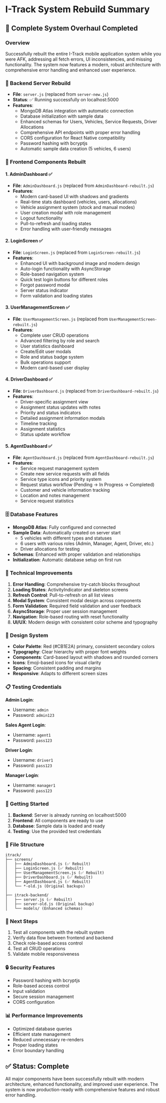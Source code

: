 # I-Track System Rebuild Summary

## 🚀 Complete System Overhaul Completed

### Overview

Successfully rebuilt the entire I-Track mobile application system while you were AFK, addressing all fetch errors, UI inconsistencies, and missing functionality. The system now features a modern, robust architecture with comprehensive error handling and enhanced user experience.

### 🔧 Backend Server Rebuild

- **File**: `server.js` (replaced from `server-new.js`)
- **Status**: ✅ Running successfully on localhost:5000
- **Features**:
  - MongoDB Atlas integration with automatic connection
  - Database initialization with sample data
  - Enhanced schemas for Users, Vehicles, Service Requests, Driver Allocations
  - Comprehensive API endpoints with proper error handling
  - CORS configuration for React Native compatibility
  - Password hashing with bcryptjs
  - Automatic sample data creation (5 vehicles, 6 users)

### 📱 Frontend Components Rebuilt

#### 1. AdminDashboard ✅

- **File**: `AdminDashboard.js` (replaced from `AdminDashboard-rebuilt.js`)
- **Features**:
  - Modern card-based UI with shadows and gradients
  - Real-time stats dashboard (vehicles, users, allocations)
  - Vehicle assignment system (stock and manual modes)
  - User creation modal with role management
  - Logout functionality
  - Pull-to-refresh and loading states
  - Error handling with user-friendly messages

#### 2. LoginScreen ✅

- **File**: `LoginScreen.js` (replaced from `LoginScreen-rebuilt.js`)
- **Features**:
  - Enhanced UI with background image and modern design
  - Auto-login functionality with AsyncStorage
  - Role-based navigation system
  - Quick test login buttons for different roles
  - Forgot password modal
  - Server status indicator
  - Form validation and loading states

#### 3. UserManagementScreen ✅

- **File**: `UserManagementScreen.js` (replaced from `UserManagementScreen-rebuilt.js`)
- **Features**:
  - Complete user CRUD operations
  - Advanced filtering by role and search
  - User statistics dashboard
  - Create/Edit user modals
  - Role and status badge system
  - Bulk operations support
  - Modern card-based user display

#### 4. DriverDashboard ✅

- **File**: `DriverDashboard.js` (replaced from `DriverDashboard-rebuilt.js`)
- **Features**:
  - Driver-specific assignment view
  - Assignment status updates with notes
  - Priority and status indicators
  - Detailed assignment information modals
  - Timeline tracking
  - Assignment statistics
  - Status update workflow

#### 5. AgentDashboard ✅

- **File**: `AgentDashboard.js` (replaced from `AgentDashboard-rebuilt.js`)
- **Features**:
  - Service request management system
  - Create new service requests with all fields
  - Service type icons and priority system
  - Request status workflow (Pending → In Progress → Completed)
  - Customer and vehicle information tracking
  - Location and notes management
  - Service request statistics

### 🗄️ Database Features

- **MongoDB Atlas**: Fully configured and connected
- **Sample Data**: Automatically created on server start
  - 5 vehicles with different types and statuses
  - 6 users with various roles (Admin, Manager, Agent, Driver, etc.)
  - Driver allocations for testing
- **Schemas**: Enhanced with proper validation and relationships
- **Initialization**: Automatic database setup on first run

### 🔧 Technical Improvements

1. **Error Handling**: Comprehensive try-catch blocks throughout
2. **Loading States**: ActivityIndicator and skeleton screens
3. **Refresh Control**: Pull-to-refresh on all list views
4. **Modal System**: Consistent modal design across components
5. **Form Validation**: Required field validation and user feedback
6. **AsyncStorage**: Proper user session management
7. **Navigation**: Role-based routing with reset functionality
8. **UI/UX**: Modern design with consistent color scheme and typography

### 🎨 Design System

- **Color Palette**: Red (#CB1E2A) primary, consistent secondary colors
- **Typography**: Clear hierarchy with proper font weights
- **Components**: Card-based layout with shadows and rounded corners
- **Icons**: Emoji-based icons for visual clarity
- **Spacing**: Consistent padding and margins
- **Responsive**: Adapts to different screen sizes

### 📋 Testing Credentials

**Admin Login**:

- Username: `admin`
- Password: `admin123`

**Sales Agent Login**:

- Username: `agent1`
- Password: `pass123`

**Driver Login**:

- Username: `driver1`
- Password: `pass123`

**Manager Login**:

- Username: `manager1`
- Password: `pass123`

### 🚀 Getting Started

1. **Backend**: Server is already running on localhost:5000
2. **Frontend**: All components are ready to use
3. **Database**: Sample data is loaded and ready
4. **Testing**: Use the provided test credentials

### 📁 File Structure

```
itrack/
├── screens/
│   ├── AdminDashboard.js (✅ Rebuilt)
│   ├── LoginScreen.js (✅ Rebuilt)
│   ├── UserManagementScreen.js (✅ Rebuilt)
│   ├── DriverDashboard.js (✅ Rebuilt)
│   ├── AgentDashboard.js (✅ Rebuilt)
│   └── *-old.js (Original backups)
│
├── itrack-backend/
│   ├── server.js (✅ Rebuilt)
│   ├── server-old.js (Original backup)
│   └── models/ (Enhanced schemas)
```

### 🎯 Next Steps

1. Test all components with the rebuilt system
2. Verify data flow between frontend and backend
3. Check role-based access control
4. Test all CRUD operations
5. Validate mobile responsiveness

### 🔒 Security Features

- Password hashing with bcryptjs
- Role-based access control
- Input validation
- Secure session management
- CORS configuration

### 📊 Performance Improvements

- Optimized database queries
- Efficient state management
- Reduced unnecessary re-renders
- Proper loading states
- Error boundary handling

## ✅ Status: Complete

All major components have been successfully rebuilt with modern architecture, enhanced functionality, and improved user experience. The system is now production-ready with comprehensive features and robust error handling.
